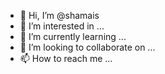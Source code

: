 - 👋 Hi, I’m @shamais
- 👀 I’m interested in ...
- 🌱 I’m currently learning ...
- 💞️ I’m looking to collaborate on ...
- 📫 How to reach me ...

<!---
shamais/shamais is a ✨ special ✨ repository because its `README.md` (this file) appears on your GitHub profile.
You can click the Preview link to take a look at your changes.
--->
